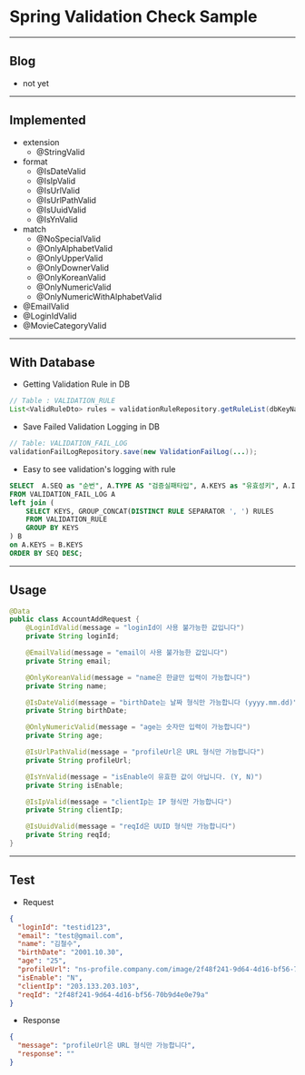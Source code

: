 
# Spring Validation Check Sample
---
## Blog
- not yet
---
## Implemented
- extension
  - @StringValid
- format
  - @IsDateValid
  - @IsIpValid
  - @IsUrlValid
  - @IsUrlPathValid
  - @IsUuidValid
  - @IsYnValid
- match
  - @NoSpecialValid
  - @OnlyAlphabetValid
  - @OnlyUpperValid
  - @OnlyDownerValid
  - @OnlyKoreanValid
  - @OnlyNumericValid
  - @OnlyNumericWithAlphabetValid
- @EmailValid
- @LoginIdValid
- @MovieCategoryValid
---
## With Database
- Getting Validation Rule in DB
```java
// Table : VALIDATION_RULE
List<ValidRuleDto> rules = validationRuleRepository.getRuleList(dbKeyName);
```
- Save Failed Validation Logging in DB
```java
// Table: VALIDATION_FAIL_LOG
validationFailLogRepository.save(new ValidationFailLog(...));
```
- Easy to see validation's logging with rule
```sql
SELECT  A.SEQ as "순번", A.TYPE AS "검증실패타입", A.KEYS as "유효성키", A.INPUT_DATA as "입력값" , A.REASON as "사유",  B.RULES as "검증룰 전체", A.INS_DATE as "발생일자"
FROM VALIDATION_FAIL_LOG A
left join (
    SELECT KEYS, GROUP_CONCAT(DISTINCT RULE SEPARATOR ', ') RULES 
    FROM VALIDATION_RULE 
    GROUP BY KEYS
) B
on A.KEYS = B.KEYS
ORDER BY SEQ DESC;
```

---
## Usage
```java
@Data
public class AccountAddRequest {
    @LoginIdValid(message = "loginId이 사용 불가능한 값입니다")
    private String loginId;

    @EmailValid(message = "email이 사용 불가능한 값입니다")
    private String email;

    @OnlyKoreanValid(message = "name은 한글만 입력이 가능합니다")
    private String name;

    @IsDateValid(message = "birthDate는 날짜 형식만 가능합니다 (yyyy.mm.dd)")
    private String birthDate;

    @OnlyNumericValid(message = "age는 숫자만 입력이 가능합니다")
    private String age;

    @IsUrlPathValid(message = "profileUrl은 URL 형식만 가능합니다")
    private String profileUrl;

    @IsYnValid(message = "isEnable이 유효한 값이 아닙니다. (Y, N)")
    private String isEnable;

    @IsIpValid(message = "clientIp는 IP 형식만 가능합니다")
    private String clientIp;

    @IsUuidValid(message = "reqId은 UUID 형식만 가능합니다")
    private String reqId;
}

```
---

## Test
- Request
```json
{
  "loginId": "testid123",
  "email": "test@gmail.com",
  "name": "김철수",
  "birthDate": "2001.10.30",
  "age": "25",
  "profileUrl": "ns-profile.company.com/image/2f48f241-9d64-4d16-bf56-70b9d4e0e79a.jpg",
  "isEnable": "N",
  "clientIp": "203.133.203.103",
  "reqId": "2f48f241-9d64-4d16-bf56-70b9d4e0e79a"
}
```

- Response
```json
{
  "message": "profileUrl은 URL 형식만 가능합니다",
  "response": ""
}
```
